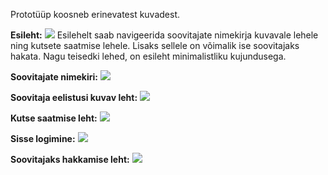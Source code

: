Prototüüp koosneb erinevatest kuvadest.

**Esileht:**
![](https://poliitilinesoovitusleht.mybalsamiq.com/mockups/2774673.png?key=f72de9e4de0984edc24ab0a181c7c6a195ecf194)
Esilehelt saab navigeerida soovitajate nimekirja kuvavale lehele ning kutsete saatmise lehele. Lisaks sellele on võimalik ise soovitajaks hakata. Nagu teisedki lehed, on esileht minimalistliku kujundusega.

**Soovitajate nimekiri:**
![](https://poliitilinesoovitusleht.mybalsamiq.com/mockups/2773468.png?key=f72de9e4de0984edc24ab0a181c7c6a195ecf194)

**Soovitaja eelistusi kuvav leht:**
![](https://poliitilinesoovitusleht.mybalsamiq.com/mockups/2775408.png?key=f72de9e4de0984edc24ab0a181c7c6a195ecf194)

**Kutse saatmise leht:**
![](https://poliitilinesoovitusleht.mybalsamiq.com/mockups/2774692.png?key=f72de9e4de0984edc24ab0a181c7c6a195ecf194)

**Sisse logimine:**
![](https://poliitilinesoovitusleht.mybalsamiq.com/mockups/2775853.png?key=f72de9e4de0984edc24ab0a181c7c6a195ecf194)

**Soovitajaks hakkamise leht:**
![](https://poliitilinesoovitusleht.mybalsamiq.com/mockups/2775460.png?key=f72de9e4de0984edc24ab0a181c7c6a195ecf194)